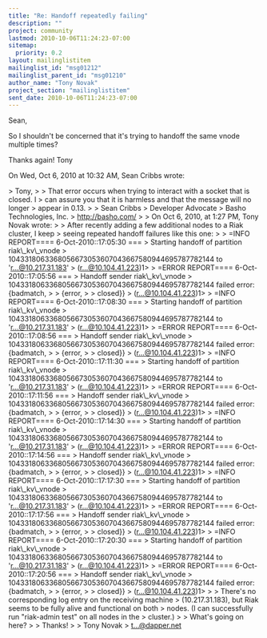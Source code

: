 ```yaml
---
title: "Re: Handoff repeatedly failing"
description: ""
project: community
lastmod: 2010-10-06T11:24:23-07:00
sitemap:
  priority: 0.2
layout: mailinglistitem
mailinglist_id: "msg01212"
mailinglist_parent_id: "msg01210"
author_name: "Tony Novak"
project_section: "mailinglistitem"
sent_date: 2010-10-06T11:24:23-07:00
---
```



Sean,

So I shouldn't be concerned that it's trying to handoff the same vnode
multiple times?

Thanks again!
Tony

On Wed, Oct 6, 2010 at 10:32 AM, Sean Cribbs  wrote:

&gt; Tony,
&gt;
&gt; That error occurs when trying to interact with a socket that is closed. I
&gt; can assure you that it is harmless and that the message will no longer
&gt; appear in 0.13.
&gt;
&gt; Sean Cribbs 
&gt; Developer Advocate
&gt; Basho Technologies, Inc.
&gt; http://basho.com/
&gt;
&gt; On Oct 6, 2010, at 1:27 PM, Tony Novak wrote:
&gt;
&gt; After recently adding a few additional nodes to a Riak cluster, I keep
&gt; seeing repeated handoff failures like this one:
&gt;
&gt; =INFO REPORT==== 6-Oct-2010::17:05:30 ===
&gt; Starting handoff of partition riak\\_kv\\_vnode
&gt; 1043318063368056673053607043667580944695787782144 to 'r...@10.217.31.183'
&gt; (r...@10.104.41.223)1&gt;
&gt; =ERROR REPORT==== 6-Oct-2010::17:05:56 ===
&gt; Handoff sender riak\\_kv\\_vnode
&gt; 1043318063368056673053607043667580944695787782144 failed error:{badmatch,
&gt;
&gt; {error,
&gt;
&gt; closed}}
&gt; (r...@10.104.41.223)1&gt;
&gt; =INFO REPORT==== 6-Oct-2010::17:08:30 ===
&gt; Starting handoff of partition riak\\_kv\\_vnode
&gt; 1043318063368056673053607043667580944695787782144 to 'r...@10.217.31.183'
&gt; (r...@10.104.41.223)1&gt;
&gt; =ERROR REPORT==== 6-Oct-2010::17:08:56 ===
&gt; Handoff sender riak\\_kv\\_vnode
&gt; 1043318063368056673053607043667580944695787782144 failed error:{badmatch,
&gt;
&gt; {error,
&gt;
&gt; closed}}
&gt; (r...@10.104.41.223)1&gt;
&gt; =INFO REPORT==== 6-Oct-2010::17:11:30 ===
&gt; Starting handoff of partition riak\\_kv\\_vnode
&gt; 1043318063368056673053607043667580944695787782144 to 'r...@10.217.31.183'
&gt; (r...@10.104.41.223)1&gt;
&gt; =ERROR REPORT==== 6-Oct-2010::17:11:56 ===
&gt; Handoff sender riak\\_kv\\_vnode
&gt; 1043318063368056673053607043667580944695787782144 failed error:{badmatch,
&gt;
&gt; {error,
&gt;
&gt; closed}}
&gt; (r...@10.104.41.223)1&gt;
&gt; =INFO REPORT==== 6-Oct-2010::17:14:30 ===
&gt; Starting handoff of partition riak\\_kv\\_vnode
&gt; 1043318063368056673053607043667580944695787782144 to 'r...@10.217.31.183'
&gt; (r...@10.104.41.223)1&gt;
&gt; =ERROR REPORT==== 6-Oct-2010::17:14:56 ===
&gt; Handoff sender riak\\_kv\\_vnode
&gt; 1043318063368056673053607043667580944695787782144 failed error:{badmatch,
&gt;
&gt; {error,
&gt;
&gt; closed}}
&gt; (r...@10.104.41.223)1&gt;
&gt; =INFO REPORT==== 6-Oct-2010::17:17:30 ===
&gt; Starting handoff of partition riak\\_kv\\_vnode
&gt; 1043318063368056673053607043667580944695787782144 to 'r...@10.217.31.183'
&gt; (r...@10.104.41.223)1&gt;
&gt; =ERROR REPORT==== 6-Oct-2010::17:17:56 ===
&gt; Handoff sender riak\\_kv\\_vnode
&gt; 1043318063368056673053607043667580944695787782144 failed error:{badmatch,
&gt;
&gt; {error,
&gt;
&gt; closed}}
&gt; (r...@10.104.41.223)1&gt;
&gt; =INFO REPORT==== 6-Oct-2010::17:20:30 ===
&gt; Starting handoff of partition riak\\_kv\\_vnode
&gt; 1043318063368056673053607043667580944695787782144 to 'r...@10.217.31.183'
&gt; (r...@10.104.41.223)1&gt;
&gt; =ERROR REPORT==== 6-Oct-2010::17:20:56 ===
&gt; Handoff sender riak\\_kv\\_vnode
&gt; 1043318063368056673053607043667580944695787782144 failed error:{badmatch,
&gt;
&gt; {error,
&gt;
&gt; closed}}
&gt; (r...@10.104.41.223)1&gt;
&gt;
&gt; There's no corresponding log entry on the receiving machine
&gt; (10.217.31.183), but Riak seems to be fully alive and functional on both
&gt; nodes. (I can successfully run "riak-admin test" on all nodes in the
&gt; cluster.)
&gt;
&gt; What's going on here?
&gt;
&gt; Thanks!
&gt;
&gt; Tony Novak
&gt; t...@dapper.net

